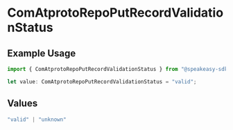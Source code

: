 # ComAtprotoRepoPutRecordValidationStatus

## Example Usage

```typescript
import { ComAtprotoRepoPutRecordValidationStatus } from "@speakeasy-sdks/bluesky/models/operations";

let value: ComAtprotoRepoPutRecordValidationStatus = "valid";
```

## Values

```typescript
"valid" | "unknown"
```